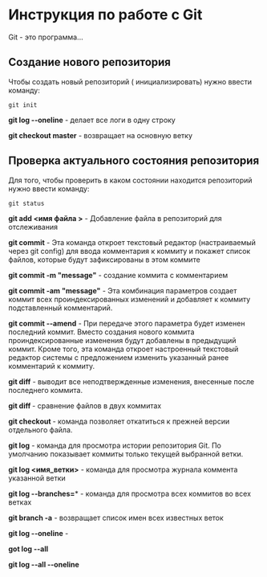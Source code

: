 # Инструкция по работе с Git 

Git - это программа...

## Создание нового репозитория

Чтобы создать новый репозиторий ( инициализировать) нужно ввести команду: 

    git init


**git log --oneline** - делает все логи в одну строку

**git checkout master** - возвращает на основную ветку

## Проверка актуального состояния репозитория

Для того, чтобы проверить в каком состоянии находится репозиторий нужно ввести команду:

    git status

**git add <имя файла >** - Добавление файла в репозиторий для отслеживания

**git commit** - Эта команда откроет текстовый редактор (настраиваемый через git config) для ввода комментария к коммиту и покажет список файлов, которые будут зафиксированы в этом коммите 

**git commit -m "message"** - создание коммита с комментарием 

**git commit -am "message"** - Эта комбинация параметров создает коммит всех 
проиндексированных изменений и добавляет к коммиту подставленный комментарий.

**git commit --amend** - При передаче этого параметра будет изменен последний коммит. Вместо создания нового коммита проиндексированные изменения будут добавлены в предыдущий коммит. Кроме того, эта команда откроет настроенный текстовый редактор системы с предложением изменить указанный ранее комментарий к коммиту.

**git diff** - выводит все неподтвержденные изменения, внесенные после последнего коммита.

**git diff <hash1> <hash2>** - сравнение файлов в двух коммитах 

**git checkout <hash>** - команда позволяет откатиться к прежней версии отдельного файла.

**git log** - команда для просмотра истории репозитория Git. По умолчанию показывает коммиты только текущей выбранной ветки. 

**git log <имя_ветки>**  - команда для просмотра журнала коммента указанной ветки

**git log --branches=*** - команда для просмотра всех коммитов во всех ветках

**git branch -a** - возвращает список имен всех известных веток

**git log --oneline** - 

**got log --all**

**git log --all --oneline**